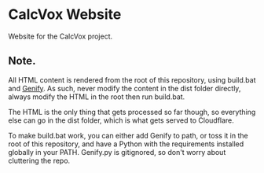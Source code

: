 # CalcVox Website
Website for the CalcVox project.

## Note.
All HTML content is rendered from the root of this repository, using build.bat and [Genify](https://www.github.com/calcvox/genify). As such, never modify the content in the dist folder directly, always modify the HTML in the root then run build.bat.

The HTML is the only thing that gets processed so far though, so everything else can go in the dist folder, which is what gets served to Cloudflare.

To make build.bat work, you can either add Genify to path, or toss it in the root of this repository, and have a Python with the requirements installed globally in your PATH. Genify.py is gitignored, so don't worry about cluttering the repo.
